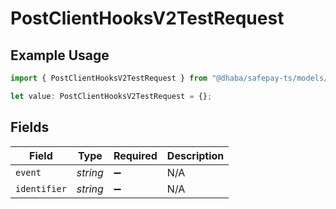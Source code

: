 # PostClientHooksV2TestRequest

## Example Usage

```typescript
import { PostClientHooksV2TestRequest } from "@dhaba/safepay-ts/models/operations";

let value: PostClientHooksV2TestRequest = {};
```

## Fields

| Field              | Type               | Required           | Description        |
| ------------------ | ------------------ | ------------------ | ------------------ |
| `event`            | *string*           | :heavy_minus_sign: | N/A                |
| `identifier`       | *string*           | :heavy_minus_sign: | N/A                |